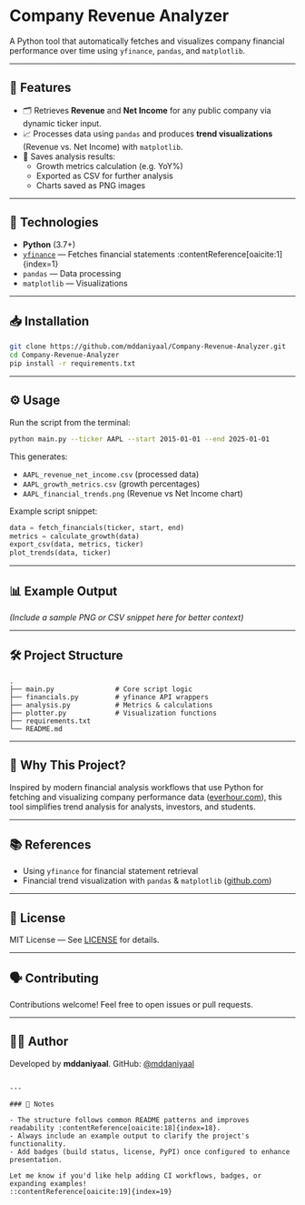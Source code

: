 # Company Revenue Analyzer

A Python tool that automatically fetches and visualizes company financial performance over time using `yfinance`, `pandas`, and `matplotlib`.

---

## 🚀 Features

- 🗂️ Retrieves **Revenue** and **Net Income** for any public company via dynamic ticker input.
- 📈 Processes data using `pandas` and produces **trend visualizations** (Revenue vs. Net Income) with `matplotlib`.
- 💾 Saves analysis results:
  - Growth metrics calculation (e.g. YoY%)
  - Exported as CSV for further analysis
  - Charts saved as PNG images

---

## 🧰 Technologies

- **Python** (3.7+)
- [`yfinance`](https://pypi.org/project/yfinance/) — Fetches financial statements :contentReference[oaicite:1]{index=1}  
- `pandas` — Data processing  
- `matplotlib` — Visualizations  

---

## 📥 Installation

```bash
git clone https://github.com/mddaniyaal/Company-Revenue-Analyzer.git
cd Company-Revenue-Analyzer
pip install -r requirements.txt
````

---

## ⚙️ Usage

Run the script from the terminal:

```bash
python main.py --ticker AAPL --start 2015-01-01 --end 2025-01-01
```

This generates:

* `AAPL_revenue_net_income.csv` (processed data)
* `AAPL_growth_metrics.csv` (growth percentages)
* `AAPL_financial_trends.png` (Revenue vs Net Income chart)

Example script snippet:

```python
data = fetch_financials(ticker, start, end)
metrics = calculate_growth(data)
export_csv(data, metrics, ticker)
plot_trends(data, ticker)
```

---

## 📊 Example Output

*(Include a sample PNG or CSV snippet here for better context)*

---

## 🛠️ Project Structure

```
.
├── main.py               # Core script logic
├── financials.py         # yfinance API wrappers
├── analysis.py           # Metrics & calculations
├── plotter.py            # Visualization functions
├── requirements.txt
└── README.md
```

---

## 🌟 Why This Project?

Inspired by modern financial analysis workflows that use Python for fetching and visualizing company performance data ([everhour.com][1]), this tool simplifies trend analysis for analysts, investors, and students.

---

## 📚 References

* Using `yfinance` for financial statement retrieval&#x20;
* Financial trend visualization with `pandas` & `matplotlib` ([github.com][2])

---

## 📝 License

MIT License — See [LICENSE](LICENSE) for details.

---

## 🗣️ Contributing

Contributions welcome! Feel free to open issues or pull requests.

---

## 🙋‍♂️ Author

Developed by **mddaniyaal**.
GitHub: [@mddaniyaal](https://github.com/mddaniyaal)

```

---

### 🧭 Notes

- The structure follows common README patterns and improves readability :contentReference[oaicite:18]{index=18}.  
- Always include an example output to clarify the project's functionality.  
- Add badges (build status, license, PyPI) once configured to enhance presentation.

Let me know if you'd like help adding CI workflows, badges, or expanding examples!
::contentReference[oaicite:19]{index=19}
```

[1]: https://everhour.com/blog/github-readme-template/?utm_source=chatgpt.com "How to Write a Github README.md That Developers Actually Read"
[2]: https://github.com/dotpep/stock-analyze?utm_source=chatgpt.com "Lab. Analyze/Visualize stock data of Tesla and GameStop ... - GitHub"
